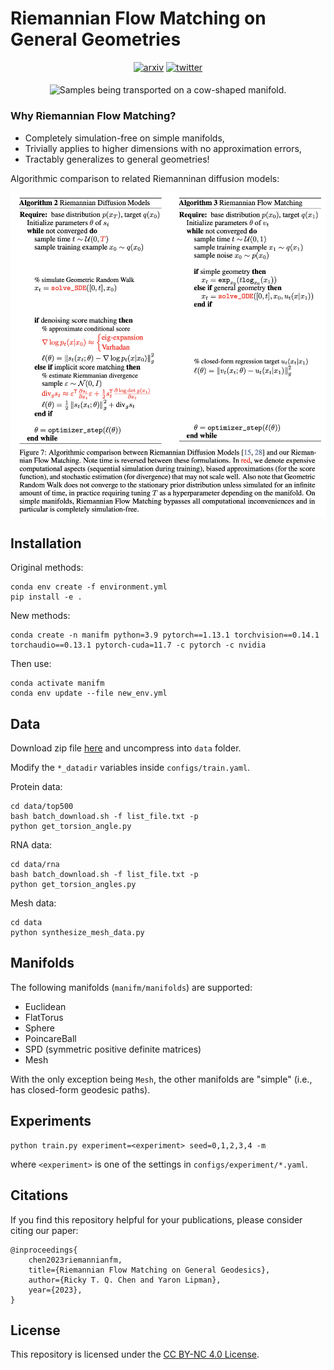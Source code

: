 # Riemannian Flow Matching on General Geometries

<div align="center">

[![arxiv](https://img.shields.io/badge/arxiv-blue)](https://arxiv.org/abs/2302.03660)
[![twitter](https://img.shields.io/badge/twitter-thread-green)](https://twitter.com/RickyTQChen/status/1625841068641230848)

</div>

<p align="center">
<img align="middle" src="./assets/spot_samples.gif" alt="Samples being transported on a cow-shaped manifold." width="500" />
</p>

### Why Riemannian Flow Matching?

  - Completely simulation-free on simple manifolds,
  - Trivially applies to higher dimensions with no approximation errors,
  - Tractably generalizes to general geometries!

Algorithmic comparison to related Riemanninan diffusion models:

<p align="center">
<img align="middle" src="./assets/algorithm_comparison.png" alt="Riemannian Flow Matching is much more scalable and retains simulation-free training on simple manifolds." width="600" />
</p>

## Installation

Original methods:
```
conda env create -f environment.yml
pip install -e .
```
New methods: 
```
conda create -n manifm python=3.9 pytorch==1.13.1 torchvision==0.14.1 torchaudio==0.13.1 pytorch-cuda=11.7 -c pytorch -c nvidia
```
Then use:
```
conda activate manifm
conda env update --file new_env.yml
```

## Data

Download zip file [here](https://rtqichen.com/manifold_data/data.zip) and uncompress into `data` folder.

Modify the `*_datadir` variables inside `configs/train.yaml`.

Protein data:
```
cd data/top500
bash batch_download.sh -f list_file.txt -p
python get_torsion_angle.py
```

RNA data:
```
cd data/rna
bash batch_download.sh -f list_file.txt -p
python get_torsion_angles.py
```

Mesh data:
```
cd data
python synthesize_mesh_data.py
```

## Manifolds

The following manifolds (`manifm/manifolds`) are supported:
  - Euclidean
  - FlatTorus
  - Sphere
  - PoincareBall
  - SPD (symmetric positive definite matrices)
  - Mesh

With the only exception being `Mesh`, the other manifolds are "simple" (i.e., has closed-form geodesic paths).

## Experiments

```
python train.py experiment=<experiment> seed=0,1,2,3,4 -m
```
where `<experiment>` is one of the settings in `configs/experiment/*.yaml`.

## Citations
If you find this repository helpful for your publications,
please consider citing our paper:

```
@inproceedings{
    chen2023riemannianfm,
    title={Riemannian Flow Matching on General Geodesics},
    author={Ricky T. Q. Chen and Yaron Lipman},
    year={2023},
}
```

## License
This repository is licensed under the
[CC BY-NC 4.0 License](https://creativecommons.org/licenses/by-nc/4.0/).
